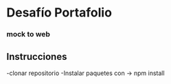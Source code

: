 # Desafío Portafolio
### mock to web


## Instrucciones

-clonar repositorio
-Instalar paquetes con  -> npm install 